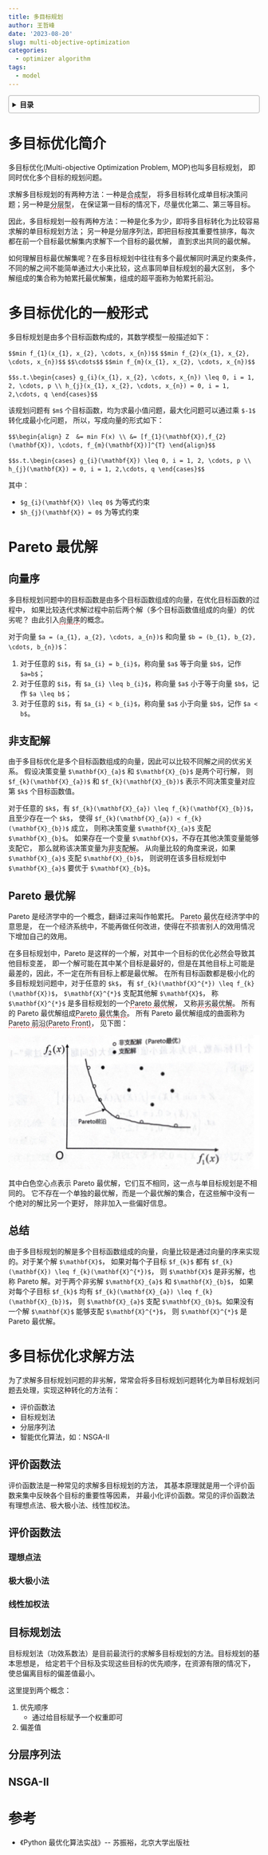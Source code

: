 ```yaml
---
title: 多目标规划
author: 王哲峰
date: '2023-08-20'
slug: multi-objective-optimization
categories:
  - optimizer algorithm
tags:
  - model
---
```


<style>
details {
    border: 1px solid #aaa;
    border-radius: 4px;
    padding: .5em .5em 0;
}
summary {
    font-weight: bold;
    margin: -.5em -.5em 0;
    padding: .5em;
}
details[open] {
    padding: .5em;
}
details[open] summary {
    border-bottom: 1px solid #aaa;
    margin-bottom: .5em;
}
img {
    pointer-events: none;
}
</style>

<details><summary>目录</summary><p>

- [多目标优化简介](#多目标优化简介)
- [多目标优化的一般形式](#多目标优化的一般形式)
- [Pareto 最优解](#pareto-最优解)
    - [向量序](#向量序)
    - [非支配解](#非支配解)
    - [Pareto 最优解](#pareto-最优解-1)
    - [总结](#总结)
- [多目标优化求解方法](#多目标优化求解方法)
    - [评价函数法](#评价函数法)
    - [评价函数法](#评价函数法-1)
        - [理想点法](#理想点法)
        - [极大极小法](#极大极小法)
        - [线性加权法](#线性加权法)
    - [目标规划法](#目标规划法)
    - [分层序列法](#分层序列法)
    - [NSGA-II](#nsga-ii)
- [参考](#参考)
</p></details><p></p>

# 多目标优化简介

多目标优化(Multi-objective Optimization Problem, MOP)也叫多目标规划，
即同时优化多个目标的规划问题。

求解多目标规划的有两种方法：一种是<span style='border-bottom:1.5px dashed red;'>合成型</span>，
将多目标转化成单目标决策问题；另一种是<span style='border-bottom:1.5px dashed red;'>分层型</span>，
在保证第一目标的情况下，尽量优化第二、第三等目标。

因此，多目标规划一般有两种方法：一种是化多为少，即将多目标转化为比较容易求解的单目标规划方法；
另一种是分层序列法，即把目标按其重要性排序，每次都在前一个目标最优解集内求解下一个目标的最优解，
直到求出共同的最优解。

如何理解目标最优解集呢？在多目标规划中往往有多个最优解同时满足约束条件，
不同的解之间不能简单通过大小来比较，这点事同单目标规划的最大区别，
多个解组成的集合称为帕累托最优解集，组成的超平面称为帕累托前沿。

# 多目标优化的一般形式

多目标规划是由多个目标函数构成的，其数学模型一般描述如下：

`$$min f_{1}(x_{1}, x_{2}, \cdots, x_{n})$$`
`$$min f_{2}(x_{1}, x_{2}, \cdots, x_{n})$$`
`$$\cdots$$`
`$$min f_{m}(x_{1}, x_{2}, \cdots, x_{n})$$`

`$$s.t.\begin{cases}
g_{i}(x_{1}, x_{2}, \cdots, x_{n}) \leq 0, i = 1, 2, \cdots, p \\
h_{j}(x_{1}, x_{2}, \cdots, x_{n}) = 0, i = 1, 2,\cdots, q
\end{cases}$$`

该规划问题有 `$m$` 个目标函数，均为求最小值问题，最大化问题可以通过乘 `$-1$` 转化成最小化问题，
所以，写成向量的形式如下：

`$$\begin{align}
Z 
&= min F(x) \\
&= [f_{1}(\mathbf{X}),f_{2}(\mathbf{X}), \cdots, f_{m}(\mathbf{X})]^{T}
\end{align}$$`

`$$s.t.\begin{cases}
g_{i}(\mathbf{X}) \leq 0, i = 1, 2, \cdots, p \\
h_{j}(\mathbf{X}) = 0, i = 1, 2,\cdots, q
\end{cases}$$`

其中：

* `$g_{i}(\mathbf{X}) \leq 0$` 为等式约束
* `$h_{j}(\mathbf{X}) = 0$` 为等式约束

# Pareto 最优解

## 向量序

多目标规划问题中的目标函数是由多个目标函数组成的向量，在优化目标函数的过程中，
如果比较迭代求解过程中前后两个解（多个目标函数值组成的向量）的优劣呢？
由此引入<span style='border-bottom:1.5px dashed red;'>向量序</span>的概念。

对于向量 `$a = (a_{1}, a_{2}, \cdots, a_{n})$` 和向量 `$b = (b_{1}, b_{2}, \cdots, b_{n})$`：

1. 对于任意的 `$i$`，有 `$a_{i} = b_{i}$`，称向量 `$a$` 等于向量 `$b$`，记作 `$a=b$`；
2. 对于任意的 `$i$`，有 `$a_{i} \leq b_{i}$`，称向量 `$a$` 小于等于向量 `$b$`，记作 `$a \leq b$`；
3. 对于任意的 `$i$`，有 `$a_{i} < b_{i}$`，称向量 `$a$` 小于向量 `$b$`，记作 `$a < b$`。

## 非支配解

由于多目标优化是多个目标函数组成的向量，因此可以比较不同解之间的优劣关系。
假设决策变量 `$\mathbf{X}_{a}$` 和 `$\mathbf{X}_{b}$` 是两个可行解，
则 `$f_{k}(\mathbf{X}_{a})$` 和 `$f_{k}(\mathbf{X}_{b})$` 表示不同决策变量对应第 `$k$` 个目标函数值。

对于任意的 `$k$`，有 `$f_{k}(\mathbf{X}_{a}) \leq f_{k}(\mathbf{X}_{b})$`，且至少存在一个 `$k$`，
使得 `$f_{k}(\mathbf{X}_{a}) < f_{k}(\mathbf{X}_{b})$` 成立，
则称决策变量 `$\mathbf{X}_{a}$` 支配 `$\mathbf{X}_{b}$`。
如果存在一个变量 `$\mathbf{X}$`，不存在其他决策变量能够支配它，
那么就称该决策变量为<span style='border-bottom:1.5px dashed red;'>非支配解</span>。
从向量比较的角度来说，如果 `$\mathbf{X}_{a}$` 支配 `$\mathbf{X}_{b}$`，
则说明在该多目标规划中 `$\mathbf{X}_{a}$` 要优于 `$\mathbf{X}_{b}$`。

## Pareto 最优解

Pareto 是经济学中的一个概念，翻译过来叫作帕累托。
<span style='border-bottom:1.5px dashed red;'>Pareto 最优</span>在经济学中的意思是，
在一个经济系统中，不能再做任何改进，使得在不损害别人的效用情况下增加自己的效用。

在多目标规划中，Pareto 是这样的一个解，对其中一个目标的优化必然会导致其他目标变差，
即一个解可能在其中某个目标是最好的，但是在其他目标上可能是最差的，因此，不一定在所有目标上都是最优解。
在所有目标函数都是极小化的多目标规划问题中，对于任意的 `$k$`，
有 `$f_{k}(\mathbf{X}^{*}) \leq f_{k}(\mathbf{X})$`，
`$\mathbf{X}^{*}$` 支配其他解 `$\mathbf{X}$`，
称 `$\mathbf{X}^{*}$` 是多目标规划的一个<span style='border-bottom:1.5px dashed red;'>Pareto 最优解</span>，
又称<span style='border-bottom:1.5px dashed red;'>非劣最优解</span>。
所有的 Pareto 最优解组成<span style='border-bottom:1.5px dashed red;'>Pareto 最优集合</span>。
所有 Pareto 最优解组成的曲面称为<span style='border-bottom:1.5px dashed red;'>Pareto 前沿(Pareto Front)</span>，
见下图：

![img](images/pareto_front.png)

其中白色空心点表示 Pareto 最优解，它们互不相同，这一点与单目标规划是不相同的。
它不存在一个单独的最优解，而是一个最优解的集合，在这些解中没有一个绝对的解比另一个更好，
除非加入一些偏好信息。

## 总结

由于多目标规划的解是多个目标函数组成的向量，向量比较是通过向量的序来实现的。对于某个解 `$\mathbf{X}$`，
如果对每个子目标 `$f_{k}$` 都有 `$f_{k}(\mathbf{X}) \leq f_{k}(\mathbf{X}^{*})$`，
则 `$\mathbf{X}$` 是非劣解，也称 Pareto 解。对于两个非劣解 `$\mathbf{X}_{a}$` 和 `$\mathbf{X}_{b}$`，
如果对每个子目标 `$f_{k}$` 均有 `$f_{k}(\mathbf{X}_{a}) \leq f_{k}(\mathbf{X}_{b})$`，
则 `$\mathbf{X}_{a}$` 支配 `$\mathbf{X}_{b}$`。如果没有一个解 `$\mathbf{X}$` 能够支配 `$\mathbf{X}^{*}$`，
则 `$\mathbf{X}^{*}$` 是 Pareto 最优解。

# 多目标优化求解方法

为了求解多目标规划问题的非劣解，常常会将多目标规划问题转化为单目标规划问题去处理，实现这种转化的方法有：

* 评价函数法
* 目标规划法
* 分层序列法
* 智能优化算法，如：NSGA-II

## 评价函数法

评价函数法是一种常见的求解多目标规划的方法，
其基本原理就是用一个评价函数来集中反映各个目标的重要性等因素，
并最小化评价函数。常见的评价函数法有理想点法、极大极小法、线性加权法。

## 评价函数法

### 理想点法

### 极大极小法

### 线性加权法

## 目标规划法

目标规划法（功效系数法）是目前最流行的求解多目标规划的方法。目标规划的基本思想是，
给定若干个目标及实现这些目标的优先顺序，在资源有限的情况下，使总偏离目标的偏差值最小。

这里提到两个概念：

1. 优先顺序
    - 通过给目标赋予一个权重即可
2. 偏差值





## 分层序列法




## NSGA-II




# 参考

* 《Python 最优化算法实战》-- 苏振裕，北京大学出版社